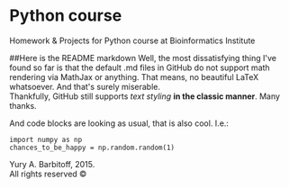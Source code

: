 # Python course
Homework &amp; Projects for Python course at Bioinformatics Institute

##Here is the README markdown
Well, the most dissatisfying thing I've found so far is that the default .md files in GitHub do not support math rendering
via MathJax or anything. That means, no beautiful LaTeX whatsoever. And that's surely miserable.  
Thankfully, GitHub still supports *text styling* **in the classic manner**. Many thanks.  
  
And code blocks are looking as usual, that is also cool. I.e.:
```
import numpy as np
chances_to_be_happy = np.random.random(1)
```
  
  
Yury A. Barbitoff, 2015.  
All rights reserved ©  